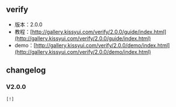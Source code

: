 ## verify

* 版本：2.0.0
* 教程：[http://gallery.kissyui.com/verify/2.0.0/guide/index.html](http://gallery.kissyui.com/verify/2.0.0/guide/index.html)
* demo：[http://gallery.kissyui.com/verify/2.0.0/demo/index.html](http://gallery.kissyui.com/verify/2.0.0/demo/index.html)

## changelog

### V2.0.0

    [!]


